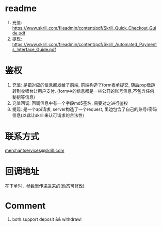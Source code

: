 readme
===================
1. 充值: https://www.skrill.com/fileadmin/content/pdf/Skrill_Quick_Checkout_Guide.pdf
2. 提现: https://www.skrill.com/fileadmin/content/pdf/Skrill_Automated_Payments_Interface_Guide.pdf


鉴权
==============
1. 充值: 是把对应的信息都发给了前端, 前端构造了form表单提交,  随后psp做跳转到收银台让用户支付. (form中的信息都是一些公开的账号信息,不包含任何秘钥等信息)
2. 充值回调: 回调信息中有一个字段md5签名, 需要对之进行鉴权
3. 提现: 是一个api请求, server构造了一个request, 里边包含了自己的账号/密码信息(以此让skrill来认可请求的合法性)

联系方式
=============
merchantservices@skrill.com


回调地址
==============
在下单时，参数里传递进来的(动态可修改)


Comment
===============
1. both support deposit && withdrawl